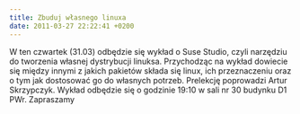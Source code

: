 ```yaml
---
title: Zbuduj własnego linuxa
date: 2011-03-27 22:22:41 +0200
---
```

W ten czwartek (31.03) odbędzie się wykład o Suse Studio, czyli narzędziu do tworzenia własnej dystrybucji linuksa. Przychodząc na wykład dowiecie się między innymi z jakich pakietów składa się linux, ich przeznaczeniu oraz o tym jak dostosować go do własnych potrzeb. Prelekcję poprowadzi Artur Skrzypczyk. Wykład odbędzie się o godzinie 19:10 w sali nr 30 budynku D1 PWr. Zapraszamy

